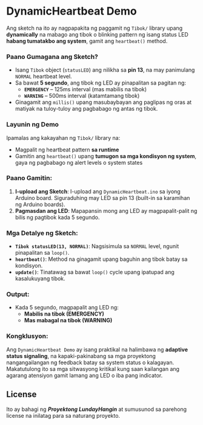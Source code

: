 # DynamicHeartbeat Demo

Ang sketch na ito ay nagpapakita ng paggamit ng `Tibok/` library upang **dynamically** na mabago ang tibok o blinking pattern ng isang status LED **habang tumatakbo ang system**, gamit ang `heartbeat()` method.

### Paano Gumagana ang Sketch?

- Isang `Tibok` object (`statusLED`) ang nilikha sa **pin 13**, na may panimulang `NORMAL` heartbeat level.
- Sa bawat **5 segundo**, ang tibok ng LED ay pinapalitan sa pagitan ng:
  - **`EMERGENCY`** – 125ms interval (mas mabilis na tibok)
  - **`WARNING`** – 500ms interval (katamtamang tibok)
- Ginagamit ang `millis()` upang masubaybayan ang paglipas ng oras at matiyak na tuloy-tuloy ang pagbabago ng antas ng tibok.

### Layunin ng Demo

Ipamalas ang kakayahan ng `Tibok/` library na:
- Magpalit ng heartbeat pattern **sa runtime**
- Gamitin ang `heartbeat()` upang **tumugon sa mga kondisyon ng system**, gaya ng pagbabago ng alert levels o system states

### Paano Gamitin:

1. **I-upload ang Sketch**: I-upload ang `DynamicHeartbeat.ino` sa iyong Arduino board. Siguraduhing may LED sa pin 13 (built-in sa karamihan ng Arduino boards).
2. **Pagmasdan ang LED**: Mapapansin mong ang LED ay magpapalit-palit ng bilis ng pagtibok kada 5 segundo.

### Mga Detalye ng Sketch:

- **`Tibok statusLED(13, NORMAL)`**: Nagsisimula sa `NORMAL` level, ngunit pinapalitan sa `loop()`.
- **`heartbeat()`**: Method na ginagamit upang baguhin ang tibok batay sa kondisyon.
- **`update()`**: Tinatawag sa bawat `loop()` cycle upang ipatupad ang kasalukuyang tibok.

### Output:

- Kada 5 segundo, magpapalit ang LED ng:
  - **Mabilis na tibok (EMERGENCY)**
  - **Mas mabagal na tibok (WARNING)**

### Kongklusyon:

Ang `DynamicHeartbeat Demo` ay isang praktikal na halimbawa ng **adaptive status signaling**, na kapaki-pakinabang sa mga proyektong nangangailangan ng feedback batay sa system status o kalagayan. Makatutulong ito sa mga sitwasyong kritikal kung saan kailangan ang agarang atensiyon gamit lamang ang LED o iba pang indicator.

## License

Ito ay bahagi ng ***Proyektong LundayHangin*** at sumusunod sa parehong license na inilatag para sa naturang proyekto.
